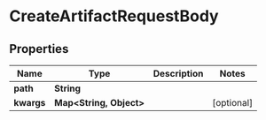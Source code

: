 

# CreateArtifactRequestBody


## Properties

| Name | Type | Description | Notes |
|------------ | ------------- | ------------- | -------------|
|**path** | **String** |  |  |
|**kwargs** | **Map&lt;String, Object&gt;** |  |  [optional] |



